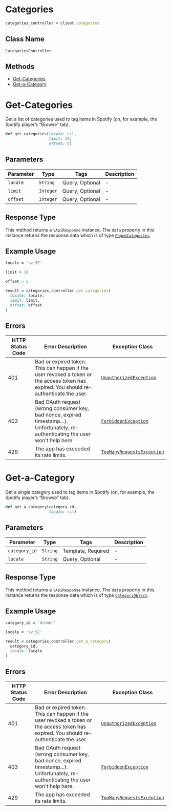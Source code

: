 # Categories

```ruby
categories_controller = client.categories
```

## Class Name

`CategoriesController`

## Methods

* [Get-Categories](../../doc/controllers/categories.md#get-categories)
* [Get-a-Category](../../doc/controllers/categories.md#get-a-category)


# Get-Categories

Get a list of categories used to tag items in Spotify (on, for example, the Spotify player’s “Browse” tab).

```ruby
def get_categories(locale: nil,
                   limit: 20,
                   offset: 0)
```

## Parameters

| Parameter | Type | Tags | Description |
|  --- | --- | --- | --- |
| `locale` | `String` | Query, Optional | - |
| `limit` | `Integer` | Query, Optional | - |
| `offset` | `Integer` | Query, Optional | - |

## Response Type

This method returns a `\ApiResponse` instance. The `data` property in this instance returns the response data which is of type [`PagedCategories`](../../doc/models/paged-categories.md).

## Example Usage

```ruby
locale = 'sv_SE'

limit = 10

offset = 5

result = categories_controller.get_categories(
  locale: locale,
  limit: limit,
  offset: offset
)
```

## Errors

| HTTP Status Code | Error Description | Exception Class |
|  --- | --- | --- |
| 401 | Bad or expired token. This can happen if the user revoked a token or<br>the access token has expired. You should re-authenticate the user. | [`UnauthorizedException`](../../doc/models/unauthorized-exception.md) |
| 403 | Bad OAuth request (wrong consumer key, bad nonce, expired<br>timestamp...). Unfortunately, re-authenticating the user won't help here. | [`ForbiddenException`](../../doc/models/forbidden-exception.md) |
| 429 | The app has exceeded its rate limits. | [`TooManyRequestsException`](../../doc/models/too-many-requests-exception.md) |


# Get-a-Category

Get a single category used to tag items in Spotify (on, for example, the Spotify player’s “Browse” tab).

```ruby
def get_a_category(category_id,
                   locale: nil)
```

## Parameters

| Parameter | Type | Tags | Description |
|  --- | --- | --- | --- |
| `category_id` | `String` | Template, Required | - |
| `locale` | `String` | Query, Optional | - |

## Response Type

This method returns a `\ApiResponse` instance. The `data` property in this instance returns the response data which is of type [`CategoryObject`](../../doc/models/category-object.md).

## Example Usage

```ruby
category_id = 'dinner'

locale = 'sv_SE'

result = categories_controller.get_a_category(
  category_id,
  locale: locale
)
```

## Errors

| HTTP Status Code | Error Description | Exception Class |
|  --- | --- | --- |
| 401 | Bad or expired token. This can happen if the user revoked a token or<br>the access token has expired. You should re-authenticate the user. | [`UnauthorizedException`](../../doc/models/unauthorized-exception.md) |
| 403 | Bad OAuth request (wrong consumer key, bad nonce, expired<br>timestamp...). Unfortunately, re-authenticating the user won't help here. | [`ForbiddenException`](../../doc/models/forbidden-exception.md) |
| 429 | The app has exceeded its rate limits. | [`TooManyRequestsException`](../../doc/models/too-many-requests-exception.md) |

